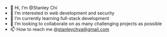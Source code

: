 - 👋 Hi, I’m @Stanley Chi
- 👀 I’m interested in web development and security 
- 🌱 I’m currently learning full-stack development 
- 💞️ I’m looking to collaborate on as many challenging projects as possible 
- 📫 How to reach me @stanleychya@gmail.com

<!---
Janefrancess/Janefrancess is a ✨ special ✨ repository because its `README.md` (this file) appears on your GitHub profile.
You can click the Preview link to take a look at your changes.
--->
